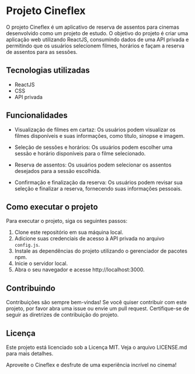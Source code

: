 # Projeto Cineflex

O projeto Cineflex é um aplicativo de reserva de assentos para cinemas desenvolvido como um projeto de estudo. O objetivo do projeto é criar uma aplicação web utilizando ReactJS, consumindo dados de uma API privada e permitindo que os usuários selecionem filmes, horários e façam a reserva de assentos para as sessões.

## Tecnologias utilizadas

- ReactJS
- CSS
- API privada

## Funcionalidades

- Visualização de filmes em cartaz: Os usuários podem visualizar os filmes disponíveis e suas informações, como título, sinopse e imagem.

- Seleção de sessões e horários: Os usuários podem escolher uma sessão e horário disponíveis para o filme selecionado.

- Reserva de assentos: Os usuários podem selecionar os assentos desejados para a sessão escolhida.

- Confirmação e finalização da reserva: Os usuários podem revisar sua seleção e finalizar a reserva, fornecendo suas informações pessoais.

## Como executar o projeto

Para executar o projeto, siga os seguintes passos:

1. Clone este repositório em sua máquina local.
2. Adicione suas credenciais de acesso à API privada no arquivo `config.js`.
3. Instale as dependências do projeto utilizando o gerenciador de pacotes npm.
4. Inicie o servidor local.
5. Abra o seu navegador e acesse http://localhost:3000.

## Contribuindo

Contribuições são sempre bem-vindas! Se você quiser contribuir com este projeto, por favor abra uma issue ou envie um pull request. Certifique-se de seguir as diretrizes de contribuição do projeto.

## Licença

Este projeto está licenciado sob a Licença MIT. Veja o arquivo LICENSE.md para mais detalhes.

Aproveite o Cineflex e desfrute de uma experiência incrível no cinema!
